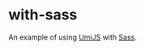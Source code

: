 # with-sass

An example of using [UmiJS](https://umijs.org/zh-CN) with [Sass](https://sass-lang.com/).
